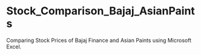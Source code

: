 # Stock_Comparison_Bajaj_AsianPaints
Comparing Stock Prices of Bajaj Finance and Asian Paints using Microsoft Excel.
